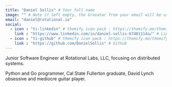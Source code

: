 ```yaml
---
title: "Daniel Sollis" # Your full name
image: "" # Note if left empty, the Gravatar from your email will be used
email: "daniel@rotational.io"
social:
  - icon : "ti-linkedin" # themify icon pack : https://themify.me/themify-icons
    link : "https://www.linkedin.com/in/daniel-sollis-67481114a/" # Linkedin
  - icon : "ti-github" # themify icon pack : https://themify.me/themify-icons
    link : "https://github.com/DanielSollis" # Github
---
```


<!--Write your job title or function below, should be one line-->
Junior Software Engineer at Rotational Labs, LLC, focusing on distributed systems.

<!--Write a brief 1-2 sentence bio/personal description below-->
Python and Go programmer, Cal State Fullerton graduate, David Lynch obsessive and mediocre guitar player.



